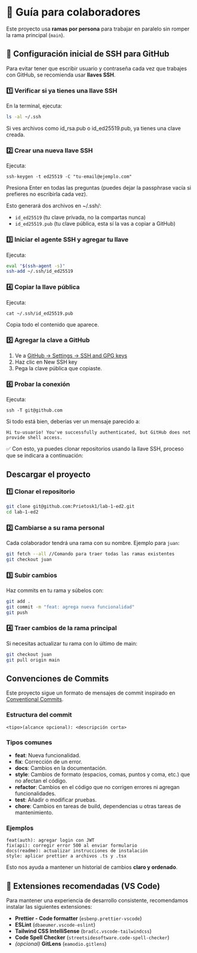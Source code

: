 # 👥 Guía para colaboradores

Este proyecto usa **ramas por persona** para trabajar en paralelo sin romper la rama principal (`main`).

## 🔑 Configuración inicial de SSH para GitHub

Para evitar tener que escribir usuario y contraseña cada vez que trabajes con GitHub, se recomienda usar **llaves SSH**.

### 1️⃣ Verificar si ya tienes una llave SSH

En la terminal, ejecuta:

```bash
ls -al ~/.ssh
```

Si ves archivos como id_rsa.pub o id_ed25519.pub, ya tienes una clave creada.

### 2️⃣ Crear una nueva llave SSH

Ejecuta:

`ssh-keygen -t ed25519 -C "tu-email@ejemplo.com"`

Presiona Enter en todas las preguntas (puedes dejar la passphrase vacía si prefieres no escribirla cada vez).

Esto generará dos archivos en ~/.ssh/:

- `id_ed25519` (tu clave privada, no la compartas nunca)
- `id_ed25519.pub` (tu clave pública, esta sí la vas a copiar a GitHub)

### 3️⃣ Iniciar el agente SSH y agregar tu llave

Ejecuta:

```bash
eval "$(ssh-agent -s)"
ssh-add ~/.ssh/id_ed25519
```

### 4️⃣ Copiar la llave pública

Ejecuta:

`cat ~/.ssh/id_ed25519.pub`

Copia todo el contenido que aparece.

### 5️⃣ Agregar la clave a GitHub

1. Ve a [GitHub → Settings → SSH and GPG keys](https://github.com/settings/keys)
2. Haz clic en New SSH key
3. Pega la clave pública que copiaste.

### 6️⃣ Probar la conexión

Ejecuta:

`ssh -T git@github.com`

Si todo está bien, deberías ver un mensaje parecido a:

`Hi tu-usuario! You've successfully authenticated, but GitHub does not provide shell access.`

✅ Con esto, ya puedes clonar repositorios usando la llave SSH, proceso que se indicara a continuación:

## Descargar el proyecto

### 1️⃣ Clonar el repositorio

```bash
git clone git@github.com:Prietosk1/lab-1-ed2.git
cd lab-1-ed2
```

### 2️⃣ Cambiarse a su rama personal

Cada colaborador tendrá una rama con su nombre.
Ejemplo para `juan`:

```bash
git fetch --all //Comando para traer todas las ramas existentes
git checkout juan
```

### 3️⃣ Subir cambios

Haz commits en tu rama y súbelos con:

```bash
git add .
git commit -m "feat: agrega nueva funcionalidad"
git push
```

### 4️⃣ Traer cambios de la rama principal

Si necesitas actualizar tu rama con lo último de main:

```bash
git checkout juan
git pull origin main
```

## Convenciones de Commits

Este proyecto sigue un formato de mensajes de commit inspirado en [Conventional Commits](https://www.conventionalcommits.org/).

### Estructura del commit

`<tipo>(alcance opcional): <descripción corta>`

### Tipos comunes

- **feat**: Nueva funcionalidad.
- **fix**: Corrección de un error.
- **docs**: Cambios en la documentación.
- **style**: Cambios de formato (espacios, comas, puntos y coma, etc.) que no afectan el código.
- **refactor**: Cambios en el código que no corrigen errores ni agregan funcionalidades.
- **test**: Añadir o modificar pruebas.
- **chore**: Cambios en tareas de build, dependencias u otras tareas de mantenimiento.

### Ejemplos

```
feat(auth): agregar login con JWT
fix(api): corregir error 500 al enviar formulario
docs(readme): actualizar instrucciones de instalación
style: aplicar prettier a archivos .ts y .tsx
```

Esto nos ayuda a mantener un historial de cambios **claro y ordenado**.

## 🔧 Extensiones recomendadas (VS Code)

Para mantener una experiencia de desarrollo consistente, recomendamos instalar las siguientes extensiones:

- **Prettier - Code formatter** (`esbenp.prettier-vscode`)
- **ESLint** (`dbaeumer.vscode-eslint`)
- **Tailwind CSS IntelliSense** (`bradlc.vscode-tailwindcss`)
- **Code Spell Checker** (`streetsidesoftware.code-spell-checker`)
- _(opcional)_ **GitLens** (`eamodio.gitlens`)
